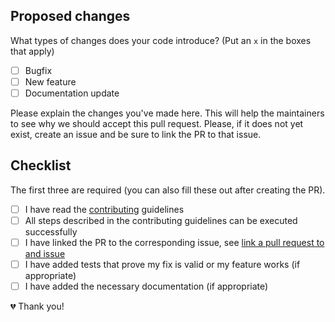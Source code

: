 ## Proposed changes

What types of changes does your code introduce? (Put an `x` in the boxes that apply)

- [ ] Bugfix
- [ ] New feature
- [ ] Documentation update

Please explain the changes you've made here. This will help the maintainers to see why we should accept this pull request. Please, if it does not yet exist, create an issue and be sure to link the PR to that issue.

## Checklist

The first three are required (you can also fill these out after creating the PR).

- [ ] I have read the [contributing](./CONTRIBUTING.md) guidelines
- [ ] All steps described in the contributing guidelines can be executed successfully
- [ ] I have linked the PR to the corresponding issue, see [link a pull request to and issue](https://docs.github.com/en/issues/tracking-your-work-with-issues/using-issues/linking-a-pull-request-to-an-issue)
- [ ] I have added tests that prove my fix is valid or my feature works (if appropriate)
- [ ] I have added the necessary documentation (if appropriate)

💔 Thank you!
